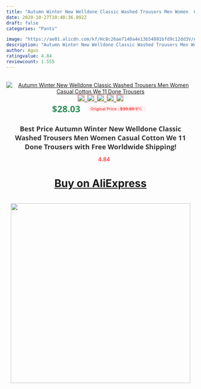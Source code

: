 ```yaml
---
title: "Autumn Winter New Welldone Classic Washed Trousers Men Women  Casual Cotton We 11 Done Trousers"
date: 2020-10-27T10:40:36.892Z
draft: false
categories: "Pants"

image: "https://ae01.alicdn.com/kf/Hc8c26ae7140a4e13b54091bfd9c12dd3V/Autumn-Winter-New-Welldone-Classic-Washed-Trousers-Men-Women-Casual-Cotton-We-11-Done-Trousers.jpg"
description: "Autumn Winter New Welldone Classic Washed Trousers Men Women  Casual Cotton We 11 Done Trousers"
author: Agus
ratingvalue: 4.84
reviewcount: 1.555
---
```

<br>
<div style="text-align: center;">
<a href="https://s.click.aliexpress.com/e/_989vVb" target="_blank" rel="nofollow noopener noreferrer"><img alt="Autumn Winter New Welldone Classic Washed Trousers Men Women  Casual Cotton We 11 Done Trousers" class="magnifier-image" src="https://ae01.alicdn.com/kf/Hc8c26ae7140a4e13b54091bfd9c12dd3V/Autumn-Winter-New-Welldone-Classic-Washed-Trousers-Men-Women-Casual-Cotton-We-11-Done-Trousers.jpg_640x640.jpg">
<br>
<img style="border:1px solid salmon" src="https://ae01.alicdn.com/kf/Hc8c26ae7140a4e13b54091bfd9c12dd3V/Autumn-Winter-New-Welldone-Classic-Washed-Trousers-Men-Women-Casual-Cotton-We-11-Done-Trousers.jpg_120x120.jpg">&nbsp;&nbsp;<img style="border:1px solid salmon" src="https://ae01.alicdn.com/kf/Hd5d789fcaa4d4213ba53819159ad360bG/Autumn-Winter-New-Welldone-Classic-Washed-Trousers-Men-Women-Casual-Cotton-We-11-Done-Trousers.jpg_120x120.jpg">&nbsp;&nbsp;<img style="border:1px solid salmon" src="https://ae01.alicdn.com/kf/Ha2c21ba9a19241d1a529d5c3c4152603f/Autumn-Winter-New-Welldone-Classic-Washed-Trousers-Men-Women-Casual-Cotton-We-11-Done-Trousers.jpg_120x120.jpg">&nbsp;&nbsp;<img style="border:1px solid salmon" src="https://ae01.alicdn.com/kf/Ha5666f01a55048df88e344d4357ddffb8/Autumn-Winter-New-Welldone-Classic-Washed-Trousers-Men-Women-Casual-Cotton-We-11-Done-Trousers.jpg_120x120.jpg">&nbsp;&nbsp;<img style="border:1px solid salmon" src="https://ae01.alicdn.com/kf/H19bcac52407c441f93b4d86e2e16ad37F/Autumn-Winter-New-Welldone-Classic-Washed-Trousers-Men-Women-Casual-Cotton-We-11-Done-Trousers.jpg_120x120.jpg"></a></div><br0>
<div style="text-align: center;"><span style="background-color: white; border: 0px; box-sizing: border-box; color: seagreen; display: inline-block; font-family: &quot;open sans&quot; , &quot;arial&quot; , &quot;helvetica&quot; , sans-serif , &quot;heiti&quot;; font-size: 24px; font-stretch: inherit; font-weight: 700; line-height: inherit; margin: 0px 10px 0px 0px; padding: 0px; vertical-align: middle;">$28.03 </span>
<span style="background: rgb(255 , 241 , 241); border-radius: 3px; border: 0px; box-sizing: border-box; color: #ff4747; display: inline-block; font-family: inherit; font-size: 12px; font-stretch: inherit; font-style: inherit; font-variant: inherit; font-weight: 600; line-height: inherit; margin: 0px; padding: 2px 5px; transform: scale(0.9); vertical-align: middle;">Original Price : <b style="text-decoration: line-through;">$30.80 </b> 9%&nbsp;&nbsp;</span></div>
<h1 style="color: #333333; display: inline-block; font-family: &quot;open sans&quot; , &quot;arial&quot; , &quot;helvetica&quot; , sans-serif , &quot;heiti&quot;; font-size: 18px; font-stretch: inherit; font-weight: 700; text-align: center;">Best Price Autumn Winter New Welldone Classic Washed Trousers Men Women  Casual Cotton We 11 Done Trousers with Free Worldwide Shipping!</h1>
<div style="color: #ff4747; text-align: center;">
<img src="https://4.bp.blogspot.com/-M0ZcTcb-5uY/XleCXlxnR4I/AAAAAAAAAEc/OrjgMkXV1oMQFaCRZj5HQwOCBcu3w1FegCPcBGAYYCw/s1600/star.png" style="height: 15px;">&nbsp;<b>4.84</b></div>
<div class="button_cont" align="center"><a class="buynow_a" href="https://s.click.aliexpress.com/e/_989vVb" target="_blank" rel="nofollow noopener noreferrer"><H1>Buy on AliExpress</H1></a></div><br>
<div class="separator" style="clear: both; text-align: center;">
<img src="https://lh3.googleusercontent.com/-pTy5HemUv9M/XlePHvY0dAI/AAAAAAAAAE4/0nX5iRUoIWY8eMW9Dpxeirr157OZliDIgCLcBGAsYHQ/s1600/badge.gif" width="480">
</div>
